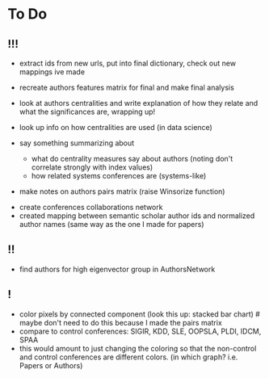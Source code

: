 # To Do

## !!!

- extract ids from new urls, put into final dictionary, check out new mappings ive made

- recreate authors features matrix for final and make final analysis

- look at authors centralities and write explanation of how they relate and what the significances are, wrapping up!

- look up info on how centralities are used (in data science)
- say something summarizing about
  - what do centrality measures say about authors (noting don't correlate strongly with index values)
  - how related systems conferences are (systems-like)

- make notes on authors pairs matrix (raise Winsorize function)
<!-- revise: reproduce graph of conference citations (with new conference names) -->
- create conferences collaborations network
- created mapping between semantic scholar author ids and normalized author names (same way as the one I made for papers)

## !!

- find authors for high eigenvector group in AuthorsNetwork

## !

- color pixels by connected component (look this up: stacked bar chart) # maybe don't need to do this because I made the pairs matrix
- compare to control conferences: SIGIR, KDD, SLE, OOPSLA, PLDI, IDCM, SPAA
- this would amount to just changing the coloring so that the non-control and control conferences are different colors. (in which graph? i.e. Papers or Authors)
